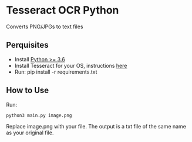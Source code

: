 # Tesseract OCR Python

Converts PNG/JPGs to text files

## Perquisites

- Install [Python >= 3.6](https://www.python.org/downloads/)
- Install Tesseract for your OS, instructions [here](https://www.pyimagesearch.com/2017/07/03/installing-tesseract-for-ocr/)
- Run: pip install -r requirements.txt

## How to Use

Run:

```
python3 main.py image.png
```
Replace image.png with your file. The output is a txt file of the same name as your original file.
